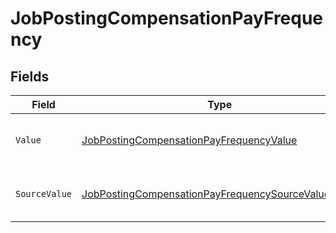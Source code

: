 # JobPostingCompensationPayFrequency


## Fields

| Field                                                                                                                               | Type                                                                                                                                | Required                                                                                                                            | Description                                                                                                                         | Example                                                                                                                             |
| ----------------------------------------------------------------------------------------------------------------------------------- | ----------------------------------------------------------------------------------------------------------------------------------- | ----------------------------------------------------------------------------------------------------------------------------------- | ----------------------------------------------------------------------------------------------------------------------------------- | ----------------------------------------------------------------------------------------------------------------------------------- |
| `Value`                                                                                                                             | [JobPostingCompensationPayFrequencyValue](../../Models/Components/JobPostingCompensationPayFrequencyValue.md)                       | :heavy_minus_sign:                                                                                                                  | The pay frequency of the job postings.                                                                                              | hourly                                                                                                                              |
| `SourceValue`                                                                                                                       | [JobPostingCompensationPayFrequencySourceValueUnion](../../Models/Components/JobPostingCompensationPayFrequencySourceValueUnion.md) | :heavy_minus_sign:                                                                                                                  | The source value of the pay frequency.                                                                                              | Hourly                                                                                                                              |